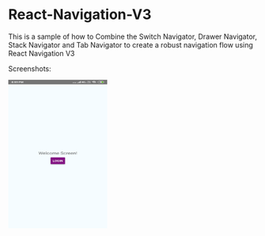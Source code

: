 # React-Navigation-V3
This is a sample of how to Combine the Switch Navigator, Drawer Navigator, Stack Navigator and Tab Navigator to create a robust navigation flow using React Navigation V3

Screenshots:

<img src="https://github.com/Dheenathayalan/React-Navigation-V3/blob/master/screenshots/Screenshot_2019-04-03-20-59-09-797_com.react_native_navigator.png" width="200" height="300"/>

